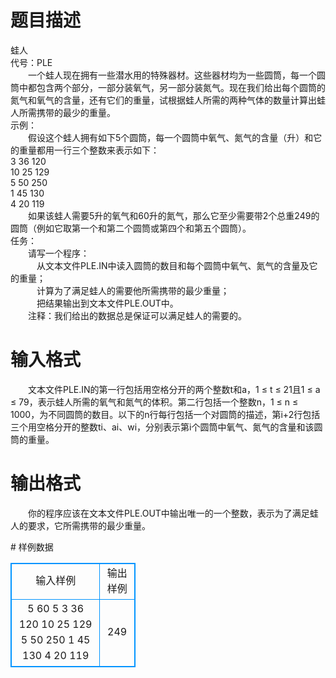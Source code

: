 # 

 
 # 题目描述 
<p>
蛙人<br>代号：PLE<br>　　一个蛙人现在拥有一些潜水用的特殊器材。这些器材均为一些圆筒，每一个圆筒中都包含两个部分，一部分装氧气，另一部分装氮气。现在我们给出每个圆筒的氮气和氧气的含量，还有它们的重量，试根据蛙人所需的两种气体的数量计算出蛙人所需携带的最少的重量。<br>示例：<br>　　假设这个蛙人拥有如下5个圆筒，每一个圆筒中氧气、氮气的含量（升）和它的重量都用一行三个整数来表示如下：<br>3 36 120<br>10 25 129<br>5 50 250<br>1 45 130<br>4 20 119<br>　　如果该蛙人需要5升的氧气和60升的氮气，那么它至少需要带2个总重249的圆筒（例如它取第一个和第二个圆筒或第四个和第五个圆筒）。<br>任务：<br>　　请写一个程序：<br>　　　从文本文件PLE.IN中读入圆筒的数目和每个圆筒中氧气、氮气的含量及它的重量；<br>　　　计算为了满足蛙人的需要他所需携带的最少重量；<br>　　　把结果输出到文本文件PLE.OUT中。<br>　　注释：我们给出的数据总是保证可以满足蛙人的需要的。<br></p> 

 
 # 输入格式 
<p>
　　文本文件PLE.IN的第一行包括用空格分开的两个整数t和a，1 ≤ t ≤ 21且1 ≤ a ≤ 79，表示蛙人所需的氧气和氮气的体积。第二行包括一个整数n，1 ≤ n ≤ 1000，为不同圆筒的数目。以下的n行每行包括一个对圆筒的描述，第i+2行包括三个用空格分开的整数ti、ai、wi，分别表示第i个圆筒中氧气、氮气的含量和该圆筒的重量。<br></p> 

 
 # 输出格式 
<p>
　　你的程序应该在文本文件PLE.OUT中输出唯一的一个整数，表示为了满足蛙人的要求，它所需携带的最少重量。<br></p> 
# 样例数据
<style>
        table,table tr th, table tr td { border:1px solid #0094ff; }
        table { width: 200px; min-height: 25px; line-height: 25px; text-align: center; border-collapse: collapse;}   
    </style>
<table>
	<tr>
		<td>输入样例</td>
		<td>输出样例</td>
	</tr>
<tr><td>5 60
5
3 36 120
10 25 129
5 50 250
1 45 130
4 20 119
</td><td>249</td></tr></table>
